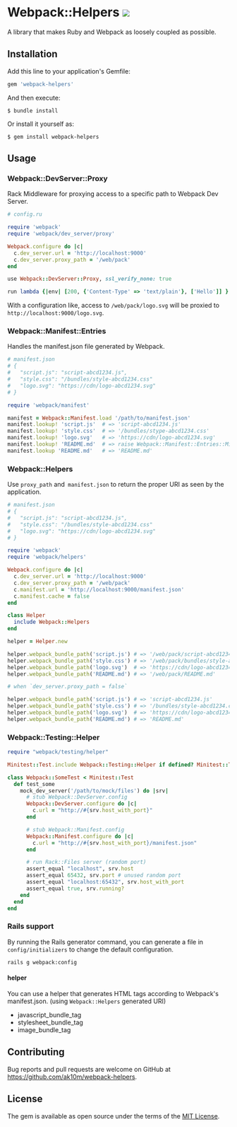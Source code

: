 # Webpack::Helpers ![](https://github.com/ak10m/webpack-helpers/workflows/CI/badge.svg)

A library that makes Ruby and Webpack as loosely coupled as possible.

## Installation

Add this line to your application's Gemfile:

```ruby
gem 'webpack-helpers'
```

And then execute:

    $ bundle install

Or install it yourself as:

    $ gem install webpack-helpers

## Usage

### Webpack::DevServer::Proxy

Rack Middleware for proxying access to a specific path to Webpack Dev Server.

```ruby
# config.ru

require 'webpack'
require 'webpack/dev_server/proxy'

Webpack.configure do |c|
  c.dev_server.url = 'http://localhost:9000'
  c.dev_server.proxy_path = '/web/pack'
end

use Webpack::DevServer::Proxy, ssl_verify_none: true

run lambda {|env| [200, {'Content-Type' => 'text/plain'}, ['Hello']] }
```

With a configuration like, access to `/web/pack/logo.svg` will be proxied to `http://localhost:9000/logo.svg`.


### Webpack::Manifest::Entries

Handles the manifest.json file generated by Webpack.

```ruby
# manifest.json
# {
#   "script.js": "script-abcd1234.js",
#   "style.css": "/bundles/style-abcd1234.css"
#   "logo.svg": "https://cdn/logo-abcd1234.svg"
# }

require 'webpack/manifest'

manifest = Webpack::Manifest.load '/path/to/manifest.json'
manifest.lookup! 'script.js'  # => 'script-abcd1234.js'
manifest.lookup! 'style.css'  # => '/bundles/stype-abcd1234.css'
manifest.lookup! 'logo.svg'   # => 'https://cdn/logo-abcd1234.svg'
manifest.lookup! 'README.md'  # => raise Webpack::Manifest::Entries::MissingEntryError
manifest.lookup 'README.md'   # => 'README.md'
```


### Webpack::Helpers

Use `proxy_path` and` manifest.json` to return the proper URI as seen by the application.

```ruby
# manifest.json
# {
#   "script.js": "script-abcd1234.js",
#   "style.css": "/bundles/style-abcd1234.css"
#   "logo.svg": "https://cdn/logo-abcd1234.svg"
# }

require 'webpack'
require 'webpack/helpers'

Webpack.configure do |c|
  c.dev_server.url = 'http://localhost:9000'
  c.dev_server.proxy_path = '/web/pack'
  c.manifest.url = 'http://localhost:9000/manifest.json'
  c.manifest.cache = false
end

class Helper
  include Webpack::Helpers
end

helper = Helper.new

helper.webpack_bundle_path('script.js') # => '/web/pack/script-abcd1234.js'
helper.webpack_bundle_path('style.css') # => '/web/pack/bundles/style-abcd1234.css'
helper.webpack_bundle_path('logo.svg')  # => 'https://cdn/logo-abcd1234.svg'
helper.webpack_bundle_path('README.md') # => '/web/pack/README.md'

# when `dev_server.proxy_path = false`

helper.webpack_bundle_path('script.js') # => 'script-abcd1234.js'
helper.webpack_bundle_path('style.css') # => '/bundles/style-abcd1234.css'
helper.webpack_bundle_path('logo.svg')  # => 'https://cdn/logo-abcd1234.svg'
helper.webpack_bundle_path('README.md') # => 'README.md'
```

### Webpack::Testing::Helper

```ruby
require "webpack/testing/helper"

Minitest::Test.include Webpack::Testing::Helper if defined? Minitest::Test

class Webpack::SomeTest < Minitest::Test
  def test_some
    mock_dev_server('/path/to/mock/files') do |srv|
      # stub Webpack::DevServer.config
      Webpack::DevServer.configure do |c|
        c.url = "http://#{srv.host_with_port}"
      end

      # stub Webpack::Manifest.config
      Webpack::Manifest.configure do |c|
        c.url = "http://#{srv.host_with_port}/manifest.json"
      end

      # run Rack::Files server (random port)
      assert_equal "localhost", srv.host
      assert_equal 65432, srv.port # unused random port
      assert_equal "localhost:65432", srv.host_with_port
      assert_equal true, srv.running?
    end
  end
end
```


### Rails support

By running the Rails generator command, you can generate a file in `config/initializers` to change the default configuration.

```shell
rails g webpack:config
```

#### helper

You can use a helper that generates HTML tags according to Webpack's manifest.json.
(using `Webpack::Helpers` generated URI)

* javascript_bundle_tag
* stylesheet_bundle_tag
* image_bundle_tag


## Contributing

Bug reports and pull requests are welcome on GitHub at https://github.com/ak10m/webpack-helpers.


## License

The gem is available as open source under the terms of the [MIT License](https://opensource.org/licenses/MIT).
